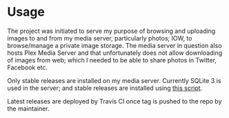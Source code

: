 # Usage
The project was initiated to serve my purpose of browsing and uploading images to and from my media server, particularly photos; IOW, to browse/manage a private image storage. The media server in question also hosts Plex Media Server and that unfortunately does not allow downloading of images from web; which I needed to be able to share photos in Twitter, Facebook etc.

Only stable releases are installed on my media server. Currently SQLite 3 is used in the server; and stable releases are installed using [this script](https://gist.github.com/imyousuf/defec89073a0b0af4557a18225015115).

Latest releases are deployed by Travis CI once tag is pushed to the repo by the maintainer.
